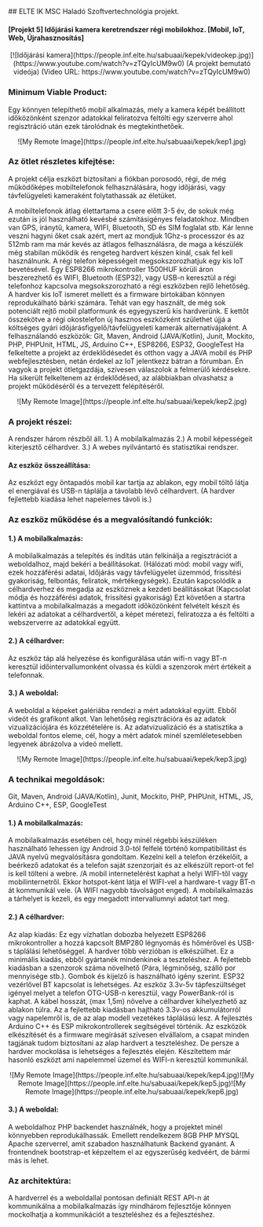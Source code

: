 <p align="justify">
## ELTE IK MSC Haladó Szoftvertechnológia projekt.

#### [Projekt 5] Időjárási kamera keretrendszer régi mobilokhoz. [Mobil, IoT, Web, Újrahasznosítás]

<p align="center">
[![Időjárási kamera](https://people.inf.elte.hu/sabuaai/kepek/videokep.jpg)](https://www.youtube.com/watch?v=zTQyIcUM9w0)
(A projekt bemutató videója)
(Video URL: https://www.youtube.com/watch?v=zTQyIcUM9w0)
</p>

### Minimum Viable Product:

Egy könnyen telepíthető mobil alkalmazás, mely a kamera képét beállított időközönként szenzor adatokkal feliratozva feltölti egy szerverre ahol regisztráció után ezek tárolódnak és megtekinthetőek.

<p align="center">![My Remote Image](https://people.inf.elte.hu/sabuaai/kepek/kep1.jpg)</p>

### Az ötlet részletes kifejtése:
A projekt célja eszközt biztosítani a fiókban porosodó, régi, de még működőképes mobiltelefonok felhasználására, hogy időjárási, vagy távfelügyeleti kameraként folytathassák az életüket.

A mobiltelefonok átlag élettartama a csere előtt 3-5 év, de sokuk még ezután is jól használható kevésbé számításigényes feladatokhoz. Mindben van GPS, iránytű, kamera, WIFI, Bluetooth, SD és SIM foglalat stb. Kár lenne veszni hagyni őket csak azért, mert az mondjuk 1Ghz-s processzor és az 512mb ram ma már kevés az átlagos felhasználásra, de maga a készülék még stabilan működik és rengeteg hardvert készen kínál, csak fel kell használnunk.
A régi telefon képességeit megsokszorozhatjuk egy kis IoT bevetésével. Egy ESP8266 mikrokontroller 1500HUF körüli áron beszerezhető és WIFI, Bluetooth (ESP32), vagy USB-n keresztül a régi telefonhoz kapcsolva megsokszorozható a régi eszközben rejlő lehetőség. A hardver kis IoT ismeret mellett és a firmware birtokában könnyen reprodukálható bárki számára.
Tehát van egy használt, de még sok potenciált rejtő mobil platformunk és egyegyszerű kis hardverünk. E kettőt összekötve a régi okostelefon új hasznos eszközként születhet újjá a költséges gyári időjárásfigyelő/távfelügyeleti kamerák alternatívájaként.
A felhasználandó eszközök: Git, Maven, Android (JAVA/Kotlin), Junit, Mockito, PHP, PHPUnit, HTML, JS, Arduino C++, ESP8266, ESP32, GoogleTest
Ha felkeltette a projekt az érdeklődésedet és otthon vagy a JAVA mobil és PHP webfejlesztésben, netán érdekel az IoT jelentkezz bátran a fórumban. Én vagyok a projekt ötletgazdája, szívesen válaszolok a felmerülő kérdésekre.
Ha sikerült felkeltenem az érdeklődésed, az alábbiakban olvashatsz a projekt működéséről és a tervezett felépítéséről.

<p align="center">![My Remote Image](https://people.inf.elte.hu/sabuaai/kepek/kep2.jpg)</p>

### A projekt részei:
A rendszer három részből áll.
1.) A mobilalkalmazás
2.) A mobil képességeit kiterjesztő célhardver.
3.) A webes nyilvántartó és statisztikai rendszer.
 
#### Az eszköz összeállítása:
Az eszközt egy öntapadós mobil kar tartja az ablakon, egy mobil töltő látja el energiával és USB-n táplálja a távolabb lévő célhardvert.  (A hardver fejlettebb kiadása lehet napelemes távoli is.)
 
### Az eszköz működése és a megvalósítandó funkciók:
 
#### 1.) A mobilalkalmazás:
A mobilalkalmazás a telepítés és indítás után felkínálja a regisztrációt a weboldalhoz, majd bekéri a beállításokat. (Hálózati mód: mobil vagy wifi, ezek hozzáférési adatai, Időjárás vagy távfelügyelet üzemmód, frissítési gyakoriság, felbontás, feliratok, mértékegységek). Ezután kapcsolódik a célhardverhez és megadja az eszköznek a kezdeti beállításokat (Kapcsolat módja és hozzáférési adatok, frissítési gyakoriság)
Ezt követően a startra kattintva a mobilalkalmazás a megadott időközönként felvételt készít és lekéri az adatokat a célhardvertől, a képet méretezi, feliratozza a és feltölti a webszerverre az adatokkal együtt.

#### 2.) A célhardver:
Az eszköz táp alá helyezése és konfigurálása után wifi-n vagy BT-n keresztül időintervallumonként olvassa és küldi a szenzorok mért értékeit a telefonnak.

#### 3.) A weboldal:
A weboldal a képeket galériába rendezi a mért adatokkal együtt. Ebből videót és grafikont alkot.
Van lehetőség regisztrációra és az adatok vizualizációjára és közzétételére is. Az adatvizualizáció és a statisztika a weboldal fontos eleme, cél, hogy a mért adatok minél szemléletesebben legyenek ábrázolva a videó mellett.

<p align="center">![My Remote Image](https://people.inf.elte.hu/sabuaai/kepek/kep3.jpg)</p>

### A technikai megoldások:
Git, Maven, Android (JAVA/Kotlin), Junit, Mockito, PHP, PHPUnit, HTML, JS, Arduino C++, ESP, GoogleTest

#### 1.) A mobilalkalmazás:
A mobilalkalmazás esetében cél, hogy minél régebbi készüléken használható lehessen így Android 3.0-tól felfelé történő kompatibilitást és JAVA nyelvű megvalósításra gondoltam. Kezelni kell a telefon érzékelőit, a beérkező adatokat és a telefon saját szenzorjait és az elkészült report-ot fel is kell tölteni a webre. /A mobil internetelérést kaphat a helyi WIFI-től vagy mobilinternetről. Ekkor hotspot-ként látja el WIFI-vel a hardware-t vagy BT-n át kommunikál vele. (A WIFI nagyobb távolságot enged).
A mobilalkalmazás a tárhelyet is kezeli, és egy megadott intervallumnyi adatot tart meg.

#### 2.) A célhardver:
Az alap kiadás:
Ez egy vízhatlan dobozba helyezett ESP8266 mikrokontroller a hozzá kapcsolt BMP280 légnyomás és hőmérővel és USB-s táplálási lehetőséggel.
A hardver több verzióban is elkészülhet. Ez a minimális kiadás, ebből gyártanék mindenkinek a teszteléshez.
A fejlettebb kiadásban a szenzorok száma növelhető (Pára, légminőség, szálló por mennyisége stb.). Gombok és kijelző is használható igény szerint. ESP32 vezérlővel BT kapcsolat is lehetséges.
Az eszköz 3.3v-5v tápfeszültséget igényel melyet a telefon OTG-USB-n keresztül, vagy PowerBank-ról is kaphat. A kábel hosszát, (max 1,5m) növelve a célhardver kihelyezhető az ablakon túlra. Az a fejlettebb kiadásban hajtható 3.3v-os akkumulátorról vagy napelemről is, de az alap modell vezetékes táplálású lesz.
A fejlesztés Arduino C++ és ESP mikrokontrollerek segítségével történik. Az eszközök elkészítését és a firmware megírását szívesen elvállalom, a csapat minden tagjának tudom biztosítani az alap hardvert a teszteléshez. De persze a hardver mockolása is lehetséges a fejlesztés elején. Készítettem már hasonló eszközt ami napelemmel üzemel és WIFI-n keresztül kommunikál.

<p align="center">![My Remote Image](https://people.inf.elte.hu/sabuaai/kepek/kep4.jpg)![My Remote Image](https://people.inf.elte.hu/sabuaai/kepek/kep5.jpg)![My Remote Image](https://people.inf.elte.hu/sabuaai/kepek/kep6.jpg)</p>

#### 3.) A weboldal:
A weboldalhoz PHP backendet használnék, hogy a projektet minél könnyebben reprodukálhassák. Emellett rendelkezem 8GB PHP MYSQL Apache szerverrel, amit szabadon használhatunk Backend gyanánt. A frontendnek bootstrap-et képzeltem el az egyszerűség kedvéért, de bármi más is lehet.
 
### Az architektúra:
A hardverrel és a weboldallal pontosan definiált REST API-n át kommunikálna a mobilalkalmazás így mindhárom fejlesztője könnyen mockolhatja a kommunikációt a teszteléshez és a fejlesztéshez.
</p>